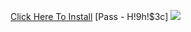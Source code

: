 [Click Here To Install](https://www.mediafire.com/folder/3sw1zq0okceee/LunacyPUBG)
[Pass - H!9h!$3c]
<img src="https://raw.githubusercontent.com/atiksoftware/pubg_mobile_memory_hacking_examples/master/screens/example_screen.jpg" /></a>
